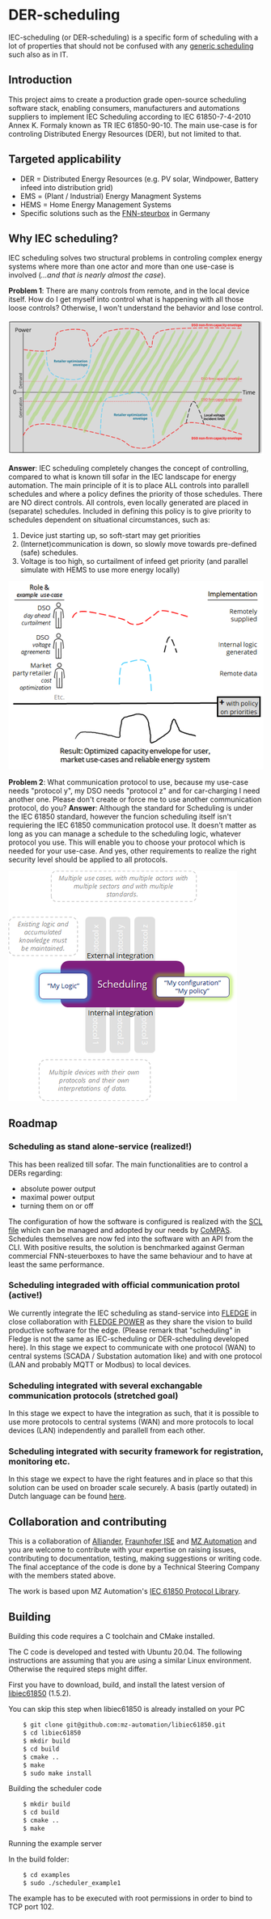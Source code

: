 # DER-scheduling
IEC-scheduling (or DER-scheduling) is a specific form of scheduling with a lot of properties that should not be confused with any [generic scheduling](https://en.wikipedia.org/wiki/Schedule) such also as in IT.

## Introduction
This project aims to create a production grade open-source scheduling software stack, enabling consumers, manufacturers and automations suppliers to implement IEC Scheduling according to IEC 61850-7-4-2010 Annex K. Formaly known as TR IEC 61850-90-10. The main use-case is for controling Distributed Energy Resources (DER), but not limited to that. 

## Targeted applicability
- DER = Distributed Energy Resources (e.g. PV solar, Windpower, Battery infeed into distribution grid)
- EMS = (Plant / Industrial) Energy Managment Systems
- HEMS = Home Energy Management Systems
- Specific solutions such as the [FNN-steurbox](https://www.vde.com/de/fnn/arbeitsgebiete/digitalisierung-metering/lastenhefte/steuerbox) in Germany

## Why IEC scheduling?
IEC scheduling solves two structural problems in controling complex energy systems where more than one actor and more than one use-case is involved (*...and that is nearly almost the case*).

**Problem 1**: There are many controls from remote, and in the local device itself. How do I get myself into control what is happening with all those loose controls? Otherwise, I won't understand the behavior and lose control.

![Several actors with several capacity envelopes](./images/readme_totalenvelopes.png)


**Answer**: IEC scheduling completely changes the concept of controlling, compared to what is known till sofar in the IEC landscape for energy automation. The main principle of it is to place ALL controls into parallell schedules and where a policy defines the priority of those schedules. There are NO direct controls. All controls, even locally generated are placed in (separate) schedules. Included in defining this policy is to give priority to schedules dependent on situational circumstances, such as:
1. Device just starting up, so soft-start may get priorities
2. (Internet)communication is down, so slowly move towards pre-defined (safe) schedules.
3. Voltage is too high, so curtailment of infeed get priority (and parallel simulate with HEMS to use more energy locally)

![Several actors with several IEC-schedules](./images/readme_totalschedules.png)

**Problem 2**:  What communication protocol to use, because my use-case needs "protocol y", my DSO needs "protocol z" and for car-charging I need another one. Please don't create or force me to use another communication protocol, do you?
**Answer**: Although the standard for Scheduling is under the IEC 61850 standard, however the funcion scheduling itself isn't requiering the IEC 61850 communication protocol use.  It doesn't matter as long as you can manage a schedule to the scheduling logic, whatever protocol you use. This will enable you to choose your protocol which is needed for your use-case. And yes, other requirements to realize the right security level should be applied to all protocols.

![Infographic embedding IEC-scheduling into Fledge](./images/readme_infographic_embedding.png)

## Roadmap
### Scheduling as stand alone-service (realized!)
This has been realized till sofar. The main functionalities are to control a DERs regarding:
- absolute power output
- maximal power output
- turning them on or off

The configuration of how the software is configured is realized with the [SCL file](https://github.com/alliander-opensource/der-scheduling/blob/main/models/der_scheduler.cid) which can be managed and adopted by our needs by [CoMPAS](https://github.com/com-pas). Schedules themselves are now fed into the software with an API from the CLI.
With positive results, the solution is benchmarked against German commercial FNN-steuerboxes to have the same behaviour and to have at least the same performance.

### Scheduling integraded with official communication protol (active!)
We currently integrate the IEC scheduling as stand-service into [FLEDGE](https://www.lfedge.org/projects/fledge/) in close collaboration with [FLEDGE POWER](https://lfenergy.org/projects/fledgepower/) as they share the vision to build productive software for the edge. (Please remark that "scheduling" in Fledge is not the same as IEC-scheduling or DER-scheduling developed here). In this stage we expect to communicate with one protocol (WAN) to central systems (SCADA / Substation automation like) and with one protocol (LAN and probably MQTT or Modbus) to local devices.

### Scheduling integrated with several exchangable communication protocols (stretched goal)
In this stage we expect to have the integration as such, that it is possible to use more protocols to central systems (WAN) and more protocols to local devices (LAN) independently and parallell from each other.

### Scheduling integrated with security framework for registration, monitoring etc.
In this stage we expect to have the right features and in place so that this solution can be used on broader scale securely. A basis (partly outated) in Dutch language can be found [here](https://alliander.gitbook.io/interfacespecificatie-elektriciteit-productie-eenh/bijlage_3_gemaakte_keuzes_en_toelichting). 

## Collaboration and contributing
This is a collaboration of [Alliander](alliander.com), [Fraunhofer ISE](https://www.ise.fraunhofer.de/) and [MZ Automation](https://www.mz-automation.de) and you are welcome to contribute with your expertise on raising issues, contributing to documentation, testing, making suggestions or writing code. The final acceptance of the code is done by a Technical Steering Company with the members stated above.

The work is based upon MZ Automation's [IEC 61850 Protocol Library](https://www.mz-automation.de/communication-protocols/iec-61850-protocol-library/).

## Building

Building this code requires a C toolchain and CMake installed.

The C code is developed and tested with Ubuntu 20.04. The following instructions are assuming that you are using a similar Linux environment. Otherwise the required steps might differ.

First you have to download, build, and install the latest version of [libiec61850](https://github.com/mz-automation/libiec61850) (1.5.2).

You can skip this step when libiec61850 is already installed on your PC

        $ git clone git@github.com:mz-automation/libiec61850.git
        $ cd libiec61850
        $ mkdir build
        $ cd build
        $ cmake ..
        $ make
        $ sudo make install

Building the scheduler code

        $ mkdir build
        $ cd build
        $ cmake ..
        $ make

Running the example server

In the build folder:

        $ cd examples
        $ sudo ./scheduler_example1

The example has to be executed with root permissions in order to bind to TCP port 102.
